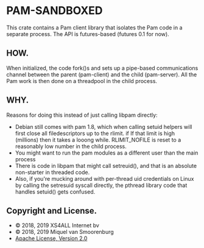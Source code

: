 # PAM-SANDBOXED

This crate contains a Pam client library that isolates the Pam code in
a separate process. The API is futures-based (futures 0.1 for now).

## HOW.

When initialized, the code fork()s and sets up a pipe-based communications
channel between the parent (pam-client) and the child (pam-server). All
the Pam work is then done on a threadpool in the child process.

## WHY.

Reasons for doing this instead of just calling libpam directly:

- Debian still comes with pam 1.8, which when calling setuid helpers
  will first close all filedescriptors up to the rlimit. if
  If that limit is high (millions) then it takes a looong while.
  RLIMIT_NOFILE is reset to a reasonably low number in the child process.
- You might want to run the pam modules as a different user than
  the main process
- There is code in libpam that might call setreuid(), and that is an
  absolute non-starter in threaded code.
- Also, if you're mucking around with per-thread uid credentials on Linux by
  calling the setresuid syscall directly, the pthread library code that
  handles setuid() gets confused.

## Copyright and License.

 * © 2018, 2019 XS4ALL Internet bv
 * © 2018, 2019 Miquel van Smoorenburg
 * [Apache License, Version 2.0](http://www.apache.org/licenses/LICENSE-2.0)

